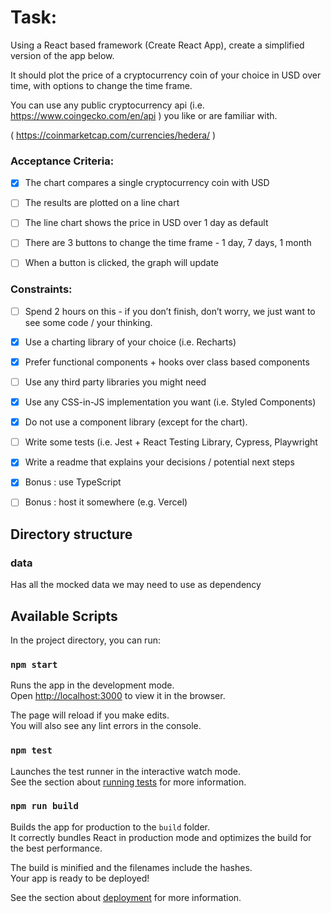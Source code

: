 # Task:

Using a React based framework (Create React App), create a simplified version of the app below.


It should plot the price of a cryptocurrency coin of your choice in USD over time, with options to change the time frame.


You can use any public cryptocurrency api (i.e. https://www.coingecko.com/en/api ) you like or are familiar with.





( https://coinmarketcap.com/currencies/hedera/ )  



### Acceptance Criteria:

- [x] The chart compares a single cryptocurrency coin with USD

- [ ] The results are plotted on a line chart

- [ ] The line chart shows the price in USD over 1 day as default

- [ ] There are 3 buttons to change the time frame - 1 day, 7 days, 1 month

- [ ] When a button is clicked, the graph will update



### Constraints:

- [ ] Spend 2 hours on this - if you don’t finish, don’t worry, we just want to see some code / your thinking.

- [x] Use a charting library of your choice (i.e. Recharts)

- [x] Prefer functional components + hooks over class based components

- [ ] Use any third party libraries you might need

- [x] Use any CSS-in-JS implementation you want (i.e. Styled Components)

- [x] Do not use a component library (except for the chart).

- [ ] Write some tests (i.e. Jest + React Testing Library, Cypress, Playwright

- [x] Write a readme that explains your decisions / potential next steps

- [x] Bonus : use TypeScript

- [ ] Bonus : host it somewhere (e.g. Vercel)

## Directory structure

### data

Has all the mocked data we may need to use as dependency

## Available Scripts

In the project directory, you can run:

### `npm start`

Runs the app in the development mode.\
Open [http://localhost:3000](http://localhost:3000) to view it in the browser.

The page will reload if you make edits.\
You will also see any lint errors in the console.

### `npm test`

Launches the test runner in the interactive watch mode.\
See the section about [running tests](https://facebook.github.io/create-react-app/docs/running-tests) for more information.

### `npm run build`

Builds the app for production to the `build` folder.\
It correctly bundles React in production mode and optimizes the build for the best performance.

The build is minified and the filenames include the hashes.\
Your app is ready to be deployed!

See the section about [deployment](https://facebook.github.io/create-react-app/docs/deployment) for more information.

